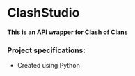 # ClashStudio

**This is an API wrapper for Clash of Clans**

### Project specifications:
- Created using Python